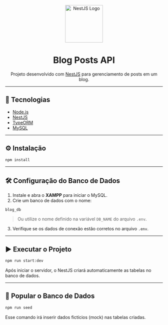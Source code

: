 
<p align="center">
  <a href="https://nestjs.com/" target="_blank">
    <img src="https://nestjs.com/img/logo-small.svg" width="120" alt="NestJS Logo" />
  </a>
</p>

<h1 align="center">Blog Posts API</h1>

<p align="center">
  Projeto desenvolvido com <a href="https://nestjs.com/" target="_blank">NestJS</a> para gerenciamento de posts em um blog.
</p>

---

## 🚀 Tecnologias

* [Node.js](https://nodejs.org/)
* [NestJS](https://nestjs.com/)
* [TypeORM](https://typeorm.io/)
* [MySQL](https://www.mysql.com/)

---

## ⚙️ Instalação

```bash
npm install
```

---

## 🛠️ Configuração do Banco de Dados

1. Instale e abra o **XAMPP** para iniciar o MySQL.
2. Crie um banco de dados com o nome:

```
blog_db
```

> Ou utilize o nome definido na variável `DB_NAME` do arquivo `.env`.

3. Verifique se os dados de conexão estão corretos no arquivo `.env`.

---

## ▶️ Executar o Projeto

```bash
npm run start:dev
```

Após iniciar o servidor, o NestJS criará automaticamente as tabelas no banco de dados.

---

## 🌱 Popular o Banco de Dados

```bash
npm run seed
```

Esse comando irá inserir dados fictícios (mock) nas tabelas criadas.
